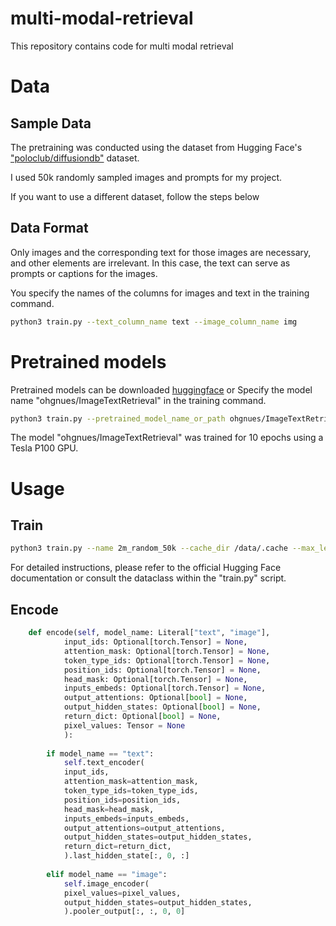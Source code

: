 # multi-modal-retrieval

This repository contains code for multi modal retrieval

# Data

## Sample Data

The pretraining was conducted using the dataset from Hugging Face's ["poloclub/diffusiondb"](https://huggingface.co/datasets/poloclub/diffusiondb) dataset.

I used 50k randomly sampled images and prompts for my project.

If you want to use a different dataset, follow the steps below

## Data Format

Only images and the corresponding text for those images are necessary, and other elements are irrelevant. In this case, the text can serve as prompts or captions for the images.

You specify the names of the columns for images and text in the training command.

```bash
python3 train.py --text_column_name text --image_column_name img
```

# Pretrained models

Pretrained models can be downloaded [huggingface](https://huggingface.co/ohgnues/ImageTextRetrieval) or Specify the model name "ohgnues/ImageTextRetrieval" in the training command.

```bash
python3 train.py --pretrained_model_name_or_path ohgnues/ImageTextRetrieval
```

The model "ohgnues/ImageTextRetrieval" was trained for 10 epochs using a Tesla P100 GPU.

# Usage

## Train

```bash
python3 train.py --name 2m_random_50k --cache_dir /data/.cache --max_length 100 --num_train_epochs 10
```
For detailed instructions, please refer to the official Hugging Face documentation or consult the dataclass within the "train.py" script.

## Encode
```python
    def encode(self, model_name: Literal["text", "image"],
            input_ids: Optional[torch.Tensor] = None,
            attention_mask: Optional[torch.Tensor] = None,
            token_type_ids: Optional[torch.Tensor] = None,
            position_ids: Optional[torch.Tensor] = None,
            head_mask: Optional[torch.Tensor] = None,
            inputs_embeds: Optional[torch.Tensor] = None,
            output_attentions: Optional[bool] = None,
            output_hidden_states: Optional[bool] = None,
            return_dict: Optional[bool] = None,
            pixel_values: Tensor = None
            ):
        
        if model_name == "text":
            self.text_encoder(
            input_ids,
            attention_mask=attention_mask,
            token_type_ids=token_type_ids,
            position_ids=position_ids,
            head_mask=head_mask,
            inputs_embeds=inputs_embeds,
            output_attentions=output_attentions,
            output_hidden_states=output_hidden_states,
            return_dict=return_dict,
            ).last_hidden_state[:, 0, :]
        
        elif model_name == "image":
            self.image_encoder(
            pixel_values=pixel_values,
            output_hidden_states=output_hidden_states,
            ).pooler_output[:, :, 0, 0]
```